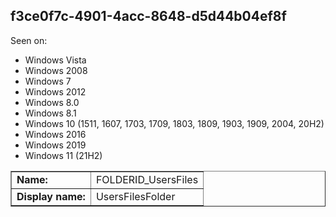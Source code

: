 ## f3ce0f7c-4901-4acc-8648-d5d44b04ef8f

Seen on:
* Windows Vista
* Windows 2008
* Windows 7
* Windows 2012
* Windows 8.0
* Windows 8.1
* Windows 10 (1511, 1607, 1703, 1709, 1803, 1809, 1903, 1909, 2004, 20H2)
* Windows 2016
* Windows 2019
* Windows 11 (21H2)

<table border="1" class="docutils">
  <tbody>
    <tr>
      <td><b>Name:</b></td>
      <td>FOLDERID_UsersFiles</td>
    </tr>
    <tr>
      <td><b>Display name:</b></td>
      <td>UsersFilesFolder</td>
    </tr>
  </tbody>
</table>

